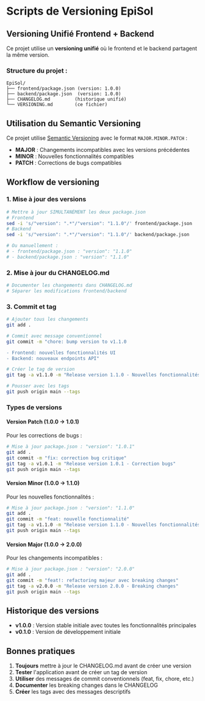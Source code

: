 # Scripts de Versioning EpiSol

## Versioning Unifié Frontend + Backend

Ce projet utilise un **versioning unifié** où le frontend et le backend partagent la même version. 

### Structure du projet :
```
EpiSol/
├── frontend/package.json (version: 1.0.0)
├── backend/package.json  (version: 1.0.0)
├── CHANGELOG.md         (historique unifié)
└── VERSIONING.md        (ce fichier)
```

## Utilisation du Semantic Versioning

Ce projet utilise [Semantic Versioning](https://semver.org/) avec le format `MAJOR.MINOR.PATCH` :

- **MAJOR** : Changements incompatibles avec les versions précédentes
- **MINOR** : Nouvelles fonctionnalités compatibles
- **PATCH** : Corrections de bugs compatibles

## Workflow de versioning

### 1. Mise à jour des versions

```bash
# Mettre à jour SIMULTANÉMENT les deux package.json
# Frontend
sed -i 's/"version": ".*"/"version": "1.1.0"/' frontend/package.json
# Backend  
sed -i 's/"version": ".*"/"version": "1.1.0"/' backend/package.json

# Ou manuellement :
# - frontend/package.json : "version": "1.1.0"
# - backend/package.json : "version": "1.1.0"
```

### 2. Mise à jour du CHANGELOG.md

```bash
# Documenter les changements dans CHANGELOG.md
# Séparer les modifications frontend/backend
```

### 3. Commit et tag

```bash
# Ajouter tous les changements
git add .

# Commit avec message conventionnel
git commit -m "chore: bump version to v1.1.0

- Frontend: nouvelles fonctionnalités UI
- Backend: nouveaux endpoints API"

# Créer le tag de version
git tag -a v1.1.0 -m "Release version 1.1.0 - Nouvelles fonctionnalités"

# Pousser avec les tags
git push origin main --tags
```

### Types de versions

#### Version Patch (1.0.0 → 1.0.1)
Pour les corrections de bugs :
```bash
# Mise à jour package.json : "version": "1.0.1"
git add .
git commit -m "fix: correction bug critique"
git tag -a v1.0.1 -m "Release version 1.0.1 - Correction bugs"
git push origin main --tags
```

#### Version Minor (1.0.0 → 1.1.0)
Pour les nouvelles fonctionnalités :
```bash
# Mise à jour package.json : "version": "1.1.0"
git add .
git commit -m "feat: nouvelle fonctionnalité"
git tag -a v1.1.0 -m "Release version 1.1.0 - Nouvelles fonctionnalités"
git push origin main --tags
```

#### Version Major (1.0.0 → 2.0.0)
Pour les changements incompatibles :
```bash
# Mise à jour package.json : "version": "2.0.0"
git add .
git commit -m "feat!: refactoring majeur avec breaking changes"
git tag -a v2.0.0 -m "Release version 2.0.0 - Breaking changes"
git push origin main --tags
```

## Historique des versions

- **v1.0.0** : Version stable initiale avec toutes les fonctionnalités principales
- **v0.1.0** : Version de développement initiale

## Bonnes pratiques

1. **Toujours** mettre à jour le CHANGELOG.md avant de créer une version
2. **Tester** l'application avant de créer un tag de version
3. **Utiliser** des messages de commit conventionnels (feat, fix, chore, etc.)
4. **Documenter** les breaking changes dans le CHANGELOG
5. **Créer** les tags avec des messages descriptifs
